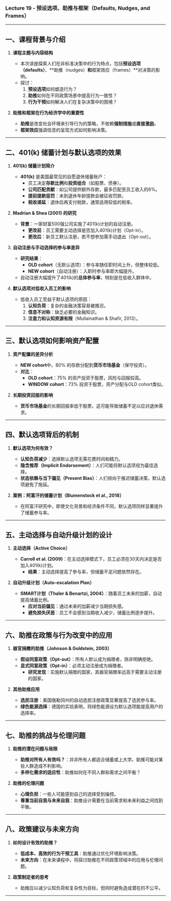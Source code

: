 ### **Lecture 19 - 预设选项、助推与框架（Defaults, Nudges, and Frames）**

---

## **一、课程背景与介绍**

1. **课程主题与内容结构**  
   - 本次讲座探索人们在非标准决策中的行为特点，包括**预设选项（defaults）**、**助推（nudges）**和**框架效应（frames）**对决策的影响。
   - 探讨：
     1. **预设选项**如何塑造行为？
     2. **助推**如何在不同政策场景中提高行为一致性？
     3. **行为干预**如何解决人们在复杂决策中的困境？

2. **助推和框架在行为经济学中的重要性**  
   - **助推**是改变社会环境来引导行为的策略，不依赖**强制措施**或**直接激励**。  
   - **框架效应**强调信息的呈现方式如何影响决策。

---

## **二、401(k) 储蓄计划与默认选项的效果**

1. **401(k) 储蓄计划简介**  
   - **401(k)** 是美国最常见的自愿退休储蓄账户：
     - 员工决定**存款比例**和**投资组合**（如股票、债券）。  
     - **公司匹配贡献**：如公司提供额外存款，最多匹配至员工收入的6%。  
     - **提前提款惩罚**：未到退休年龄提款会被征收罚款。  
     - **税收递延**：退休后再支付税款，通常适用较低的税率。

2. **Madrian & Shea (2001) 的研究**  
   - **背景**：一家财富500强公司实施了401(k)计划的自动注册。  
     - **更改前**：员工需要主动选择是否加入401(k)计划（Opt-in）。  
     - **更改后**：新员工默认注册，若不想参加需手动退出（Opt-out）。  

3. **自动注册与手动选择的参与率差异**  
   - **研究结果**：  
     - **OLD cohort**（无默认选项）：参与率随任职时间上升，但整体较低。  
     - **NEW cohort**（自动注册）：入职时参与率即大幅提升。  
   - 自动注册大幅提升了401(k)的**总体参与率**，特别是在低收入群体中。

4. **默认选项对低收入员工的影响**  
   - 低收入员工受益于默认选项的原因：
     1. **认知负荷**：复杂的金融决策容易被推迟。  
     2. **信息不对称**：缺乏必要的金融知识。  
     3. **注意力和认知资源有限**（Mullainathan & Shafir, 2013）。

---

## **三、默认选项如何影响资产配置**

1. **资产配置的差异分析**  
   - **NEW cohort**中，80% 的存款分配到**货币市场基金**（保守投资）。  
   - **对比**：
     - **OLD cohort**：75% 的资产投资于股票，风险与回报较高。  
     - **WINDOW cohort**：73% 投资于股票，资产分配与OLD cohort类似。

2. **长期投资回报的影响**  
   - **货币市场基金**的长期回报率低于股票，这可能导致储蓄不足以应对退休需求。

---

## **四、默认选项背后的机制**

1. **默认选项为何有效？**  
   - **认知负荷减少**：选择默认选项无需花费时间和精力。  
   - **隐含推荐（Implicit Endorsement）**：人们可能将默认选项视为最佳选择。  
   - **状态依赖与当下偏见（Present Bias）**：人们倾向于推迟储蓄决策，默认选项避免了拖延。

2. **案例：阿富汗的储蓄计划（Blumenstock et al., 2018）**  
   - 在阿富汗研究中，即使文化背景和经济条件不同，默认选项同样显著提升了储蓄参与率。

---

## **五、主动选择与自动升级计划的设计**

1. **主动选择（Active Choice）**  
   - **Carroll et al. (2009)**：在主动选择模式下，员工必须在30天内决定是否加入401(k)计划。  
     - **结果**：主动选择提高了参与率，但储蓄不足问题依然存在。

2. **自动升级计划（Auto-escalation Plan）**  
   - **SMART计划（Thaler & Benartzi, 2004）**：随着员工未来的加薪，自动提高储蓄比例。  
     - **应对当前偏见**：通过未来的加薪减少当期损失感。  
     - **避免损失厌恶**：员工不会感到当期收入减少，储蓄比例逐步提升。

---

## **六、助推在政策与行为改变中的应用**

1. **器官捐赠的助推（Johnson & Goldstein, 2003）**  
   - **假设同意政策（Opt-out）**：所有人默认成为捐赠者，除非明确拒绝。  
   - **显式同意政策（Opt-in）**：必须主动注册成为捐赠者。  
     - **研究发现**：实施默认捐赠的国家，其器官捐赠率远高于需要主动注册的国家。

2. **其他助推应用**  
   - **选民注册**：美国俄勒冈州的自动选民注册政策显著提高了选民参与率。  
   - **绿色能源选择**：德国的实验表明，将绿色能源设为默认选项能提高用户的选择率。

---

## **七、助推的挑战与伦理问题**

1. **助推的潜在问题与局限**  
   - **助推对所有人有效吗？**：并非所有人都适合储蓄或上大学。助推可能对某些人群造成不利影响。  
   - **多样化需求的适应性**：助推如何在不同人群和需求之间平衡？

2. **助推的伦理问题**  
   - **心理负担**：一些人可能感到自己的选择受到操控。  
   - **尊重当前自我与未来自我**：助推设计需要在当前需求和未来利益之间找到平衡。

---

## **八、政策建议与未来方向**

1. **如何设计有效的助推？**  
   - **低成本、高效的行为干预工具**：助推通过优化环境影响决策。  
   - **未来方向**：在未来课程中，将探讨助推在不同政策领域中的应用与伦理问题。

2. **政策制定者的思考**  
   - 助推应以减少认知负荷和复杂性为目标，但同时避免造成潜在的不公平。

---

